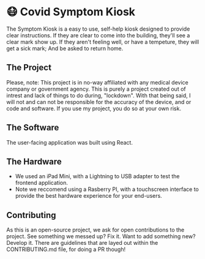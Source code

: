 # 😷 Covid Symptom Kiosk
The Symptom Kiosk is a easy to use, self-help kiosk designed to provide clear instructions. If they are clear to come into the building, they'll see a clear mark show up. If they aren't feeling well, or have a tempeture, they will get a sick mark; And be asked to return home.

## The Project
Please, note: This project is in no-way affiliated with any medical device company or government agency. This is purely a project created out of intrest and lack of things to do during, "lockdown". 
With that being said, I will not and can not be responsible for the accuracy of the device, and or code and software. If you use my project, you do so at your own risk. 

## The Software
The user-facing application was built using React.


## The Hardware
- We used an iPad Mini, with a Lightning to USB adapter to test the frontend application. 
- Note we reccomend using a Rasberry PI, with a touchscreen interface to provide the best hardware experience for your end-users.


## Contributing
As this is an open-source project, we ask for open contributions to the project. See something we messed up? Fix it. Want to add something new? Develop it. 
There are guidelines that are layed out within the CONTRIBUTING.md file, for doing a PR though!


